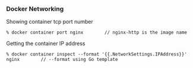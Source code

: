 ### Docker Networking  

Showing container tcp port number
```
% docker container port nginx        // nginx-http is the image name
```  

Getting the container IP address  
```
% docker container inspect --format '{{.NetworkSettings.IPAddress}}' nginx        // --format using Go template
```  




